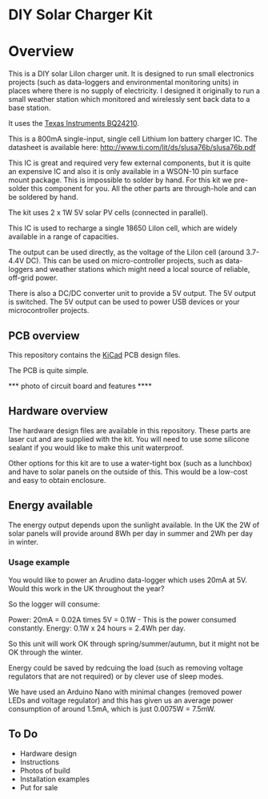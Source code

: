 # DIY Solar Charger Kit

# Overview

This is a DIY solar LiIon charger unit. It is designed to run small electronics projects (such as data-loggers and environmental monitoring units) in places where there is no supply of electricity. I designed it originally to run a small weather station which monitored and wirelessly sent back data to a base station.

It uses the [Texas Instruments BQ24210](http://www.ti.com/product/BQ24210).

This is a 800mA single-input, single cell Lithium Ion battery charger IC.
The datasheet is available here: http://www.ti.com/lit/ds/slusa76b/slusa76b.pdf

This IC is great and required very few external components, but it is quite an expensive IC and also it is only available in a WSON-10 pin surface mount package. This is impossible to solder by hand. For this kit we pre-solder this component for you. All the other parts are through-hole and can be soldered by hand.

The kit uses 2 x 1W 5V solar PV cells (connected in parallel).

This IC is used to recharge a single 18650 LiIon cell, which are widely available in a range of capacities.

The output can be used directly, as the voltage of the LiIon cell (around 3.7-4.4V DC). This can be used on micro-controller projects, such as data-loggers and weather stations which might need a local source of reliable, off-grid power.

There is also a DC/DC converter unit to provide a 5V output. The 5V output is switched. 
The 5V output can be used to power USB devices or your microcontroller projects.

## PCB overview

This repository contains the [KiCad](http://kicad-pcb.org/) PCB design files.

The PCB is quite simple.

*** photo of circuit board and features ****


## Hardware overview

The hardware design files are available in this repository.
These parts are laser cut and are supplied with the kit. You will need to use some silicone sealant if you would like to make this unit waterproof.

Other options for this kit are to use a water-tight box (such as a lunchbox) and have to solar panels on the outside of this. This would be a low-cost and easy to obtain enclosure.


## Energy available

The energy output depends upon the sunlight available.
In the UK the 2W of solar panels will provide around 8Wh per day in summer and 2Wh per day in winter.

### Usage example

You would like to power an Arudino data-logger which uses 20mA at 5V. Would this work in the UK throughout the year?

So the logger will consume:

Power: 20mA = 0.02A times 5V = 0.1W - This is the power consumed constantly.
Energy: 0.1W x 24 hours = 2.4Wh per day.

So this unit will work OK through spring/summer/autumn, but it might not be OK through the winter.

Energy could be saved by redcuing the load (such as removing voltage regulators that are not required) or by clever use of sleep modes.

We have used an Arduino Nano with minimal changes (removed power LEDs and voltage regulator) and this has given us an average power consumption of around 1.5mA, which is just 0.0075W = 7.5mW.

## To Do

* Hardware design
* Instructions
* Photos of build
* Installation examples
* Put for sale

